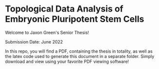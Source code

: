 # Topological Data Analysis of Embryonic Pluripotent Stem Cells

Welcome to Jaxon Green's Senior Thesis!

Submission Date: June 2022

In this repo, you will find a PDF, containing the thesis in totality, as well as the latex code used to generate this document in a separate folder. Simply download and view using your favorite PDF viewing software!
